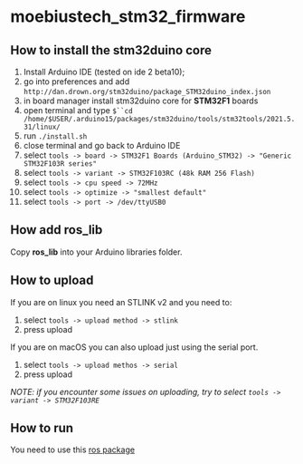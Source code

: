 # moebiustech_stm32_firmware

## How to install the stm32duino core
  1.  Install Arduino IDE (tested on ide 2 beta10);
  2.  go into preferences and add `http://dan.drown.org/stm32duino/package_STM32duino_index.json` 
  3.  in board manager install stm32duino core for **STM32F1** boards
  4.  open terminal and type `$``cd /home/$USER/.arduino15/packages/stm32duino/tools/stm32tools/2021.5.31/linux/`
  5.  run `./install.sh`
  6.  close terminal and go back to Arduino IDE
  7.  select `tools -> board -> STM32F1 Boards (Arduino_STM32) -> "Generic STM32F103R series"`
  8.  select `tools -> variant -> STM32F103RC (48k RAM 256 Flash)`
  9.  select `tools -> cpu speed -> 72MHz`
  10.  select `tools -> optimize -> "smallest default"`
  11.  select `tools -> port -> /dev/ttyUSB0`

## How add ros_lib
Copy **ros_lib** into your Arduino libraries folder.

## How to upload
If you are on linux you need an STLINK v2 and you need to:<br>
  1.  select `tools -> upload method -> stlink`
  2.  press upload

If you are on macOS you can also upload just using the serial port.
  1. select `tools -> upload methos -> serial`
  2. press upload

*NOTE: if you encounter some issues on uploading, try to select `tools -> variant -> STM32F103RE`*

## How to run
You need to use this [ros package](https://github.com/gbr1/moebiustech_stm32_ros)




